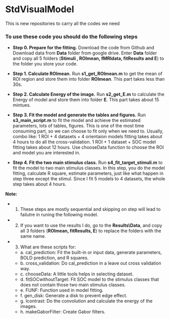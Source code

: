 # StdVisualModel
This is new repositories to carry all the codes we need

### To use these code you should do the following steps
* **Step 0. Prepare for the fitting.** 
Download the code from Github and Download data from **Data** folder from google drive. Enter **Data** folder and copy all 5 folders (**Stimuli , ROImean, fMRIdata, fitResults and E**) to the folder you store your code. 

* **Step 1. Calculate ROImean.**
Run **s1_get_ROImean.m** to get the mean of ROI region and store them into folder **ROImean**. This part takes less than 30s. 

* **Step 2. Calculate Energy of the image.**
Run **s2_get_E.m** to calculate the Energy of model and store them into folder **E**. This part takes about 15 mintues. 

* **Step 3. Fit the model and generate the tables and figures.**
Run **s3_main_script.m** to fit the model and achieve the estimated parameters, lots of tables, figures. This is one of the most time consuming part, so we can choose to fit only when we need to. Usually,  combo like: 1 ROI + 4 datasets + 4 orientaion models fitting takes about 4 hours to do all the cross-validation. 1 ROI + 1 dataset + SOC model fitting takes about 12 hours. Use chooseData function to choose the ROI and model you are interested in. 

* **Step 4. Fit the two main stimulus class.**
Run **s4_fit_target_stimuli.m** to fit the model to two main stimulus classes. In this step, you do the model fitting, calculate R square, estimate parameters, just like what happen in step three except the stimul. Since I fit 5 models to 4 datasets, the whole step takes about 4 hours. 

**Note:** 
* 1. These steps are mostly sequential and skipping on step will lead to failutre in runing the following model. 
* 2. If you want to use the results I do, go to the **Results\Data**, and copy all 3 folders (**ROImean, fitResults, E**) to replace the folders with the same name. 
* 3. What are these scripts for: 
  * a. cal_prediction: Fit the built-in or input data, generate parameters, BOLD prediction, and R squares.
  * b. cross_validation: Do cal_prediction in a leave out cross validation way.
  * c. chooseData: A little tools helps in selecting dataset.
  * d. fitSOCwithoutTarget: Fit SOC model to the stimulus classes that does not contain those two main stimulus classes.
  * e. FUNF: Function used in model fitting.
  * f. gen_disk: Generate a disk to prevent edge effect.
  * g. Icontrast: Do the convolution and calculate the energy of the images.
  * h. makeGaborFilter: Create Gabor filters. 

